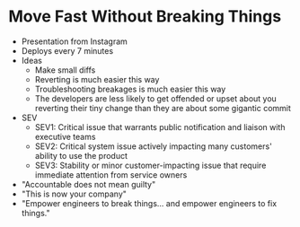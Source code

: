 # Move Fast Without Breaking Things

- Presentation from Instagram
- Deploys every 7 minutes
- Ideas
    - Make small diffs
    - Reverting is much easier this way
    - Troubleshooting breakages is much easier this way
    - The developers are less likely to get offended or upset about you
      reverting their tiny change than they are about some gigantic commit
- SEV
    - SEV1: Critical issue that warrants public notification and liaison with
      executive teams
    - SEV2: Critical system issue actively impacting many customers' ability to
      use the product
    - SEV3: Stability or minor customer-impacting issue that require immediate
      attention from service owners
- "Accountable does not mean guilty"
- "This is now your company"
- "Empower engineers to break things... and empower engineers to fix things."
